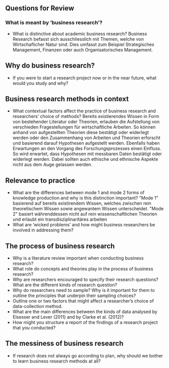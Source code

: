 ## Questions for Review

### What is meant by ‘business research’?
- What is distinctive about academic business research?
Business Research befasst sich ausschliesslich mit Themen, welche von Wirtschaflicher Natur sind. Dies umfasst zum Beispiel Strategisches Management, Finanzen oder auch Organisatorisches Management.

## Why do business research?
- If you were to start a research project now or in the near future, what would you study and why?  

## Business research methods in context
- What contextual factors affect the practice of business research and researchers’ choice of methods?
Bereits existierendes Wissen in Form von bestehender Literatur oder Theorien, erlauben die Aufstellung von verschieden Fragestellungen für wirtschaftliche Arbeiten. So können anhand von aufgestellten Theorien diese bestätigt oder widerlegt werden oder den Zusammenhang von Arbeiten und Theorien erforscht und basierend darauf Hypothesen aufgestellt werden.
Ebenfalls haben Erwartungen an den Vorgang des Forschungsprozesses einen Einfluss. So wird erwartet, dass Hypothesen mit messbaren Daten bestätigt oder widerlegt werden. Dabei sollten auch ethische und ethnische Aspekte nicht aus dem Auge gelassen werden.

## Relevance to practice
- What are the differences between mode 1 and mode 2 forms of knowledge production and why is this distinction important?
"Mode 1" basierend auf bereits existirendem Wissen, welches zwischen rein theoretischem Wissen sowie angewantem Wissen unterscheidet. "Mode 2" basiert währenddessen nicht auf rein wissenschaftlichen Theorien und erlaubt ein transdisziplinaritäres arbeiten
- What are ‘wicked problems’ and how might business researchers be involved in addressing them?  
## The process of business research
- Why is a literature review important when conducting business research?
- What role do concepts and theories play in the process of business research?
- Why are researchers encouraged to specify their research questions? What are the different kinds of research question?
- Why do researchers need to sample? Why is it important for them to outline the principles that underpin their sampling choices?
- Outline one or two factors that might affect a researcher’s choice of data-collection method.
- What are the main differences between the kinds of data analysed by Elsesser and Lever (2011) and by Clarke et al. (2012)?
- How might you structure a report of the findings of a research project that you conducted?

## The messiness of business research
- If research does not always go according to plan, why should we bother to learn business research methods at all?
